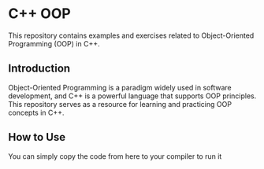 # C++ OOP
This repository contains examples and exercises related to Object-Oriented Programming (OOP) in C++.

## Introduction
Object-Oriented Programming is a paradigm widely used in software development, and C++ is a powerful language that supports OOP principles. This repository serves as a resource for learning and practicing OOP concepts in C++.

## How to Use
You can simply copy the code from here to your compiler to run it
